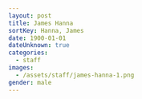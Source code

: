 ```yaml
---
layout: post
title: James Hanna
sortKey: Hanna, James
date: 1900-01-01
dateUnknown: true
categories:
  - staff
images:
  - /assets/staff/james-hanna-1.png
gender: male
---
```


